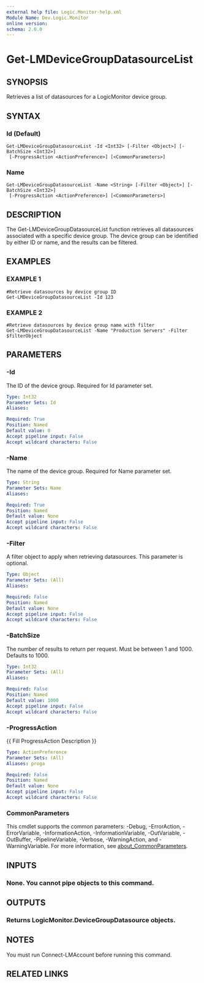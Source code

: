 ```yaml
---
external help file: Logic.Monitor-help.xml
Module Name: Dev.Logic.Monitor
online version:
schema: 2.0.0
---
```


# Get-LMDeviceGroupDatasourceList

## SYNOPSIS
Retrieves a list of datasources for a LogicMonitor device group.

## SYNTAX

### Id (Default)
```
Get-LMDeviceGroupDatasourceList -Id <Int32> [-Filter <Object>] [-BatchSize <Int32>]
 [-ProgressAction <ActionPreference>] [<CommonParameters>]
```

### Name
```
Get-LMDeviceGroupDatasourceList -Name <String> [-Filter <Object>] [-BatchSize <Int32>]
 [-ProgressAction <ActionPreference>] [<CommonParameters>]
```

## DESCRIPTION
The Get-LMDeviceGroupDatasourceList function retrieves all datasources associated with a specific device group.
The device group can be identified by either ID or name, and the results can be filtered.

## EXAMPLES

### EXAMPLE 1
```
#Retrieve datasources by device group ID
Get-LMDeviceGroupDatasourceList -Id 123
```

### EXAMPLE 2
```
#Retrieve datasources by device group name with filter
Get-LMDeviceGroupDatasourceList -Name "Production Servers" -Filter $filterObject
```

## PARAMETERS

### -Id
The ID of the device group.
Required for Id parameter set.

```yaml
Type: Int32
Parameter Sets: Id
Aliases:

Required: True
Position: Named
Default value: 0
Accept pipeline input: False
Accept wildcard characters: False
```

### -Name
The name of the device group.
Required for Name parameter set.

```yaml
Type: String
Parameter Sets: Name
Aliases:

Required: True
Position: Named
Default value: None
Accept pipeline input: False
Accept wildcard characters: False
```

### -Filter
A filter object to apply when retrieving datasources.
This parameter is optional.

```yaml
Type: Object
Parameter Sets: (All)
Aliases:

Required: False
Position: Named
Default value: None
Accept pipeline input: False
Accept wildcard characters: False
```

### -BatchSize
The number of results to return per request.
Must be between 1 and 1000.
Defaults to 1000.

```yaml
Type: Int32
Parameter Sets: (All)
Aliases:

Required: False
Position: Named
Default value: 1000
Accept pipeline input: False
Accept wildcard characters: False
```

### -ProgressAction
{{ Fill ProgressAction Description }}

```yaml
Type: ActionPreference
Parameter Sets: (All)
Aliases: proga

Required: False
Position: Named
Default value: None
Accept pipeline input: False
Accept wildcard characters: False
```

### CommonParameters
This cmdlet supports the common parameters: -Debug, -ErrorAction, -ErrorVariable, -InformationAction, -InformationVariable, -OutVariable, -OutBuffer, -PipelineVariable, -Verbose, -WarningAction, and -WarningVariable. For more information, see [about_CommonParameters](http://go.microsoft.com/fwlink/?LinkID=113216).

## INPUTS

### None. You cannot pipe objects to this command.
## OUTPUTS

### Returns LogicMonitor.DeviceGroupDatasource objects.
## NOTES
You must run Connect-LMAccount before running this command.

## RELATED LINKS
